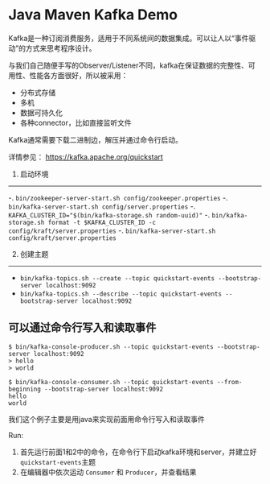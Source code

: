 Java Maven Kafka Demo
=====================

Kafka是一种订阅消费服务，适用于不同系统间的数据集成。可以让人以“事件驱动”的方式来思考程序设计。

与我们自己随便手写的Observer/Listener不同，kafka在保证数据的完整性、可用性、性能各方面很好，所以被采用：
- 分布式存储
- 多机
- 数据可持久化
- 各种connector，比如直接监听文件

Kafka通常需要下载二进制边，解压并通过命令行启动。

详情参见： https://kafka.apache.org/quickstart

1. 启动环境
------

-. `bin/zookeeper-server-start.sh config/zookeeper.properties`
-. `bin/kafka-server-start.sh config/server.properties`
-. `KAFKA_CLUSTER_ID="$(bin/kafka-storage.sh random-uuid)"`
-. `bin/kafka-storage.sh format -t $KAFKA_CLUSTER_ID -c config/kraft/server.properties`
-. `bin/kafka-server-start.sh config/kraft/server.properties`

2. 创建主题
-------

- `bin/kafka-topics.sh --create --topic quickstart-events --bootstrap-server localhost:9092`
- `bin/kafka-topics.sh --describe --topic quickstart-events --bootstrap-server localhost:9092`

可以通过命令行写入和读取事件
-----------------------

```
$ bin/kafka-console-producer.sh --topic quickstart-events --bootstrap-server localhost:9092
> hello
> world
```

```
$ bin/kafka-console-consumer.sh --topic quickstart-events --from-beginning --bootstrap-server localhost:9092
hello
world
```

我们这个例子主要是用java来实现前面用命令行写入和读取事件

Run:
1. 首先运行前面1和2中的命令，在命令行下启动kafka环境和server，并建立好`quickstart-events`主题
2. 在编辑器中依次运动 `Consumer` 和 `Producer`，并查看结果
